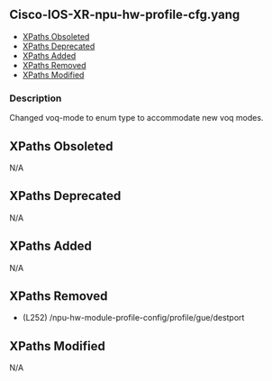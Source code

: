 ## Cisco-IOS-XR-npu-hw-profile-cfg.yang

- [XPaths Obsoleted](#xpaths-obsoleted)
- [XPaths Deprecated](#xpaths-deprecated)
- [XPaths Added](#xpaths-added)
- [XPaths Removed](#xpaths-removed)
- [XPaths Modified](#xpaths-modified)

### Description

Changed voq-mode to enum type to accommodate new voq modes.

## XPaths Obsoleted

N/A

## XPaths Deprecated

N/A

## XPaths Added

N/A

## XPaths Removed

- (L252)	/npu-hw-module-profile-config/profile/gue/destport

## XPaths Modified

N/A

